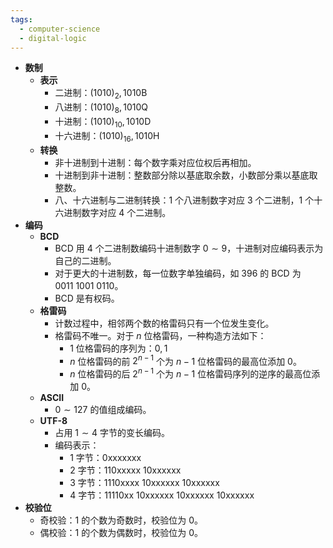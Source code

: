 ```yaml
---
tags:
  - computer-science
  - digital-logic
---
```

- **数制**
	- **表示**
		- 二进制：$(1010)_2,1010\mathrm B$
		- 八进制：$(1010)_8,1010\mathrm Q$
		- 十进制：$(1010)_{10},1010\mathrm D$
		- 十六进制：$(1010)_{16},1010\mathrm H$
	- **转换**
		- 非十进制到十进制：每个数字乘对应位权后再相加。
		- 十进制到非十进制：整数部分除以基底取余数，小数部分乘以基底取整数。
		- 八、十六进制与二进制转换：$1$ 个八进制数字对应 $3$ 个二进制，$1$ 个十六进制数字对应 $4$ 个二进制。
- **编码**
	- **BCD**
		- BCD 用 $4$ 个二进制数编码十进制数字 $0\sim 9$，十进制对应编码表示为自己的二进制。
		- 对于更大的十进制数，每一位数字单独编码，如 $396$ 的 BCD 为 $0011\ 1001\ 0110$。
		- BCD 是有权码。
	- **格雷码**
		- 计数过程中，相邻两个数的格雷码只有一个位发生变化。
		- 格雷码不唯一。对于 $n$ 位格雷码，一种构造方法如下：
			- $1$ 位格雷码的序列为：$0,1$
			- $n$ 位格雷码的前 $2^{n-1}$ 个为 $n-1$ 位格雷码的最高位添加 $0$。
			- $n$ 位格雷码的后 $2^{n-1}$ 个为 $n-1$ 位格雷码序列的逆序的最高位添加 $0$。
	- **ASCII**
		- $0\sim 127$ 的值组成编码。
	- **UTF-8**
		- 占用 $1\sim 4$ 字节的变长编码。
		- 编码表示：
			- $1$ 字节：$\mathrm{0xxxxxxx}$
			- $2$ 字节：$\mathrm{110xxxxx\ 10xxxxxx}$
			- $3$ 字节：$\mathrm{1110xxxx\ 10xxxxxx\ 10xxxxxx}$
			- $4$ 字节：$\mathrm{11110xx\ 10xxxxxx\ 10xxxxxx\ 10xxxxxx}$
- **校验位**
	- 奇校验：$1$ 的个数为奇数时，校验位为 $0$。
	- 偶校验：$1$ 的个数为偶数时，校验位为 $0$。